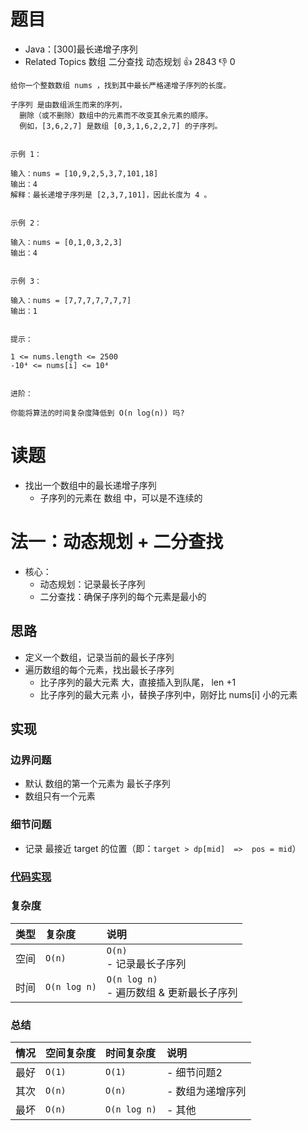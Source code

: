 # 题目

- Java：[300]最长递增子序列
- Related Topics 数组 二分查找 动态规划 👍 2843 👎 0

```text
给你一个整数数组 nums ，找到其中最长严格递增子序列的长度。 

子序列 是由数组派生而来的序列，
  删除（或不删除）数组中的元素而不改变其余元素的顺序。
  例如，[3,6,2,7] 是数组 [0,3,1,6,2,2,7] 的子序列。 


示例 1： 

输入：nums = [10,9,2,5,3,7,101,18]
输出：4
解释：最长递增子序列是 [2,3,7,101]，因此长度为 4 。


示例 2： 

输入：nums = [0,1,0,3,2,3]
输出：4


示例 3： 

输入：nums = [7,7,7,7,7,7,7]
输出：1


提示： 

1 <= nums.length <= 2500 
-10⁴ <= nums[i] <= 10⁴ 


进阶： 

你能将算法的时间复杂度降低到 O(n log(n)) 吗? 
```

# 读题

- 找出一个数组中的最长递增子序列
  - 子序列的元素在 数组 中，可以是不连续的

# 法一：动态规划 + 二分查找

- 核心：
  - 动态规划：记录最长子序列
  - 二分查找：确保子序列的每个元素是最小的

## 思路

- 定义一个数组，记录当前的最长子序列
- 遍历数组的每个元素，找出最长子序列
  - 比子序列的最大元素 大，直接插入到队尾， len +1
  - 比子序列的最大元素 小，替换子序列中，刚好比 nums[i] 小的元素

## 实现

### 边界问题

- 默认 数组的第一个元素为 最长子序列
- 数组只有一个元素

### 细节问题

- 记录 最接近 target 的位置（即：`target > dp[mid]  =>  pos = mid`）

### [代码实现](Demo01.java)

### 复杂度

类型 | 复杂度 | 说明
:--- |:--- |:---
空间 | `O(n)` | `O(n)` </br> - 记录最长子序列
时间 | `O(n log n)` | `O(n log n)` </br> - 遍历数组 & 更新最长子序列

### 总结

情况 | 空间复杂度 | 时间复杂度 | 说明
:--- |:--- |:--- |:---
最好 | `O(1)` | `O(1)` | - 细节问题2
其次 | `O(n)` | `O(n)` | - 数组为递增序列
最坏 | `O(n)` | `O(n log n)` | - 其他
